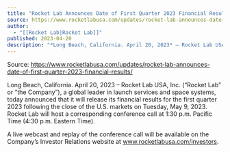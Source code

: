 ```yaml
---
title: "Rocket Lab Announces Date of First Quarter 2023 Financial Results  "
source: https://www.rocketlabusa.com/updates/rocket-lab-announces-date-of-first-quarter-2023-financial-results/
author:
  - "[[Rocket Lab|Rocket Lab]]"
published: 2023-04-20
description: "*Long Beach, California. April 20, 2023* – Rocket Lab USA, Inc. (“Rocket Lab” or “the Company”), a global leader in launch services and space systems, today announced that it will release its financial results for the first quarter 2023 following the close of the U.S. markets on Tuesday, May 9, 2023. Rocket Lab will host a corresponding conference call at 1:30 p.m. Pacific Time (4:30 p.m. Eastern Time)."
---
```


Source: https://www.rocketlabusa.com/updates/rocket-lab-announces-date-of-first-quarter-2023-financial-results/

Long Beach, California. April 20, 2023 – Rocket Lab USA, Inc. (“Rocket Lab” or “the Company”), a global leader in launch services and space systems, today announced that it will release its financial results for the first quarter 2023 following the close of the U.S. markets on Tuesday, May 9, 2023. Rocket Lab will host a corresponding conference call at 1:30 p.m. Pacific Time (4:30 p.m. Eastern Time).

A live webcast and replay of the conference call will be available on the Company’s Investor Relations website at www.rocketlabusa.com/investors. 